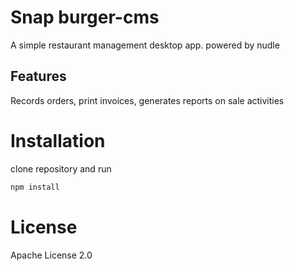 # Snap burger-cms
A simple restaurant management desktop app. powered by nudle

## Features
Records orders,
print invoices,
generates reports on sale activities

# Installation
clone repository and run
```bash
npm install
```

# License
Apache License 2.0

